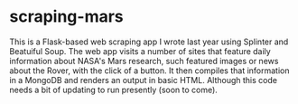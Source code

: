 # scraping-mars

This is a Flask-based web scraping app I wrote last year using Splinter and Beatuiful Soup.  The web app visits a number of sites that feature daily information about NASA's Mars research, such featured images or news about the Rover, with the click of a button.  It then compiles that information in a MongoDB and renders an output in basic HTML.  Although this code needs a bit of updating to run presently (soon to come).
